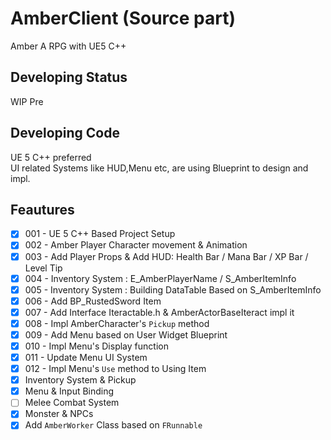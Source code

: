 # AmberClient (Source part)
Amber A RPG with UE5 C++

## Developing Status
WIP Pre

## Developing Code
UE 5 C++ preferred  
UI related Systems like HUD,Menu etc, are using Blueprint to design and impl.

## Feautures
- [x] 001 - UE 5 C++ Based Project Setup
- [x] 002 - Amber Player Character movement & Animation
- [x] 003 - Add Player Props & Add HUD: Health Bar / Mana Bar / XP Bar / Level Tip
- [x] 004 - Inventory System : E_AmberPlayerName / S_AmberItemInfo
- [x] 005 - Inventory System : Building DataTable Based on S_AmberItemInfo
- [x] 006 - Add BP_RustedSword Item
- [x] 007 - Add Interface Iteractable.h & AmberActorBaseIteract impl it
- [x] 008 - Impl AmberCharacter's `Pickup` method
- [x] 009 - Add Menu based on User Widget Blueprint
- [x] 010 - Impl Menu's Display function
- [x] 011 - Update Menu UI System
- [x] 012 - Impl Menu's `Use` method to Using Item
- [x] Inventory System & Pickup
- [x] Menu & Input Binding
- [ ] Melee Combat System
- [x] Monster & NPCs
- [x] Add `AmberWorker` Class based on `FRunnable`
